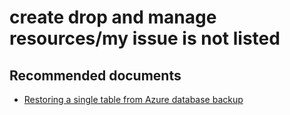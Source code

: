 <properties
	pageTitle="create drop and manage resources/my issue is not listed"
	description="create drop and manage resources/my issue is not listed"
	service="microsoft.sql"
	resource="servers"
	authors="emlisa"
	displayOrder=""
	selfHelpType="generic"
	supportTopicIds="32630441"
	productPesIds="13491"
	cloudEnvironments="public"
/>

# create drop and manage resources/my issue is not listed
## **Recommended documents**
* [Restoring a single table from Azure database backup](https://azure.microsoft.com/documentation/articles/sql-database-cloud-migrate-restore-single-table-azure-backup/)